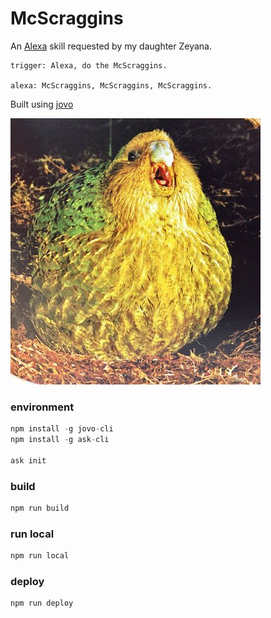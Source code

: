 # McScraggins

An [Alexa](https://alexa.amazon.com/spa/index.html) skill requested by my daughter Zeyana.  
```
trigger: Alexa, do the McScraggins.

alexa: McScraggins, McScraggins, McScraggins.
```
Built using [jovo](https://github.com/jovotech/jovo-framework)

![img](scraggins.png)

### environment

```go
npm install -g jovo-cli
npm install -g ask-cli

ask init
```
### build

```bash
npm run build
```

### run local

```bash
npm run local
```

### deploy

```bash
npm run deploy
```
